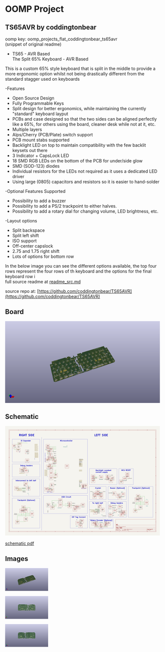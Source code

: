 # OOMP Project  
## TS65AVR  by coddingtonbear  
  
oomp key: oomp_projects_flat_coddingtonbear_ts65avr  
(snippet of original readme)  
  
- TS65 - AVR Based  
The Split 65% Keyboard - AVR Based  
  
This is a custom 65% style keyboard that is split in the middle to provide a more ergonomic option whilst not being drastically different from the standard stagger used on keyboards  
  
-Features  
- Open Source Design  
- Fully Programmable Keys  
- Split design for better ergonomics, while maintaining the currently "standard" keyboard layput  
- PCBs and case designed so that the two sides can be aligned perfectly like a 65%, for others using the board, cleaner desk while not at it, etc.  
- Multiple layers  
- Alps/Cherry (PCB/Plate) switch support  
- PCB mount stabs supported  
- Backlight LED on top to maintain compatibility with the few backlit keysets out there  
- 3 Indicator + CapsLock LED  
- 18 SMD RGB LEDs on the bottom of the PCB for under/side glow  
- SMD (SOD-123) diodes  
- Individual resistors for the LEDs not required as it uses a dedicated LED driver  
- Using large (0805) capacitors and resistors so it is easier to hand-solder  
  
-Optional Features Supported  
- Possibility to add a buzzer  
- Possibility to add a PS/2 trackpoint to either halves.  
- Possibility to add a rotary dial for changing volume, LED brightness, etc.  
  
-Layout options  
- Split backspace  
- Split left shift  
- ISO support  
- Off-center capslock  
- 2.75 and 1.75 right shift  
- Lots of options for bottom row  
  
In the below image you can see the different options available, the top four rows represent the four rows of th keyboard and the options for the final keyboard row i  
  full source readme at [readme_src.md](readme_src.md)  
  
source repo at: [https://github.com/coddingtonbear/TS65AVR](https://github.com/coddingtonbear/TS65AVR)  
## Board  
  
[![working_3d.png](working_3d_600.png)](working_3d.png)  
## Schematic  
  
[![working_schematic.png](working_schematic_600.png)](working_schematic.png)  
  
[schematic pdf](working_schematic.pdf)  
## Images  
  
[![working_3d.png](working_3d_140.png)](working_3d.png)  
  
[![working_3d_back.png](working_3d_back_140.png)](working_3d_back.png)  
  
[![working_3d_front.png](working_3d_front_140.png)](working_3d_front.png)  
